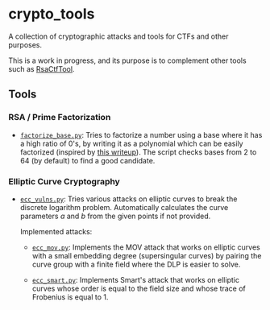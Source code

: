 # crypto_tools

A collection of cryptographic attacks and tools for CTFs and other purposes.

This is a work in progress, and its purpose is to complement other tools such as [RsaCtfTool](https://github.com/RsaCtfTool/RsaCtfTool).

## Tools

### RSA / Prime Factorization

- [`factorize_base.py`](factorize_base.py): Tries to factorize a number using a base where it has a high ratio of 0's, by writing it as a polynomial which can be easily factorized (inspired by [this writeup](https://ctftime.org/writeup/22977)).
  The script checks bases from 2 to 64 (by default) to find a good candidate.

### Elliptic Curve Cryptography

- [`ecc_vulns.py`](ecc_vulns.py): Tries various attacks on elliptic curves to break the discrete logarithm problem. Automatically calculates the curve parameters $a$ and $b$ from the given points if not provided.

  Implemented attacks:

  - [`ecc_mov.py`](libs/attacks/ecc_mov.py): Implements the MOV attack that works on elliptic curves with a small embedding degree (supersingular curves) by pairing the curve group with a finite field where the DLP is easier to solve.

  - [`ecc_smart.py`](libs/attacks/ecc_smart.py): Implements Smart's attack that works on elliptic curves whose order is equal to the field size and whose trace of Frobenius is equal to 1.
